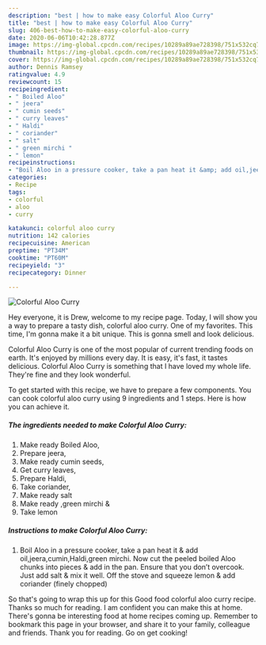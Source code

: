 ```yaml
---
description: "best | how to make easy Colorful Aloo Curry"
title: "best | how to make easy Colorful Aloo Curry"
slug: 406-best-how-to-make-easy-colorful-aloo-curry
date: 2020-06-06T10:42:28.877Z
image: https://img-global.cpcdn.com/recipes/10289a89ae728398/751x532cq70/colorful-aloo-curry-recipe-main-photo.jpg
thumbnail: https://img-global.cpcdn.com/recipes/10289a89ae728398/751x532cq70/colorful-aloo-curry-recipe-main-photo.jpg
cover: https://img-global.cpcdn.com/recipes/10289a89ae728398/751x532cq70/colorful-aloo-curry-recipe-main-photo.jpg
author: Dennis Ramsey
ratingvalue: 4.9
reviewcount: 15
recipeingredient:
- " Boiled Aloo"
- " jeera"
- " cumin seeds"
- " curry leaves"
- " Haldi"
- " coriander"
- " salt"
- " green mirchi "
- " lemon"
recipeinstructions:
- "Boil Aloo in a pressure cooker, take a pan heat it &amp; add oil,jeera,cumin,Haldi,green mirchi. Now cut the peeled boiled Aloo chunks into pieces &amp; add in the pan. Ensure that you don’t overcook. Just add salt &amp; mix it well. Off the stove and squeeze lemon &amp; add coriander (finely chopped)"
categories:
- Recipe
tags:
- colorful
- aloo
- curry

katakunci: colorful aloo curry 
nutrition: 142 calories
recipecuisine: American
preptime: "PT34M"
cooktime: "PT60M"
recipeyield: "3"
recipecategory: Dinner

---
```



![Colorful Aloo Curry](https://img-global.cpcdn.com/recipes/10289a89ae728398/751x532cq70/colorful-aloo-curry-recipe-main-photo.jpg)

Hey everyone, it is Drew, welcome to my recipe page. Today, I will show you a way to prepare a tasty dish, colorful aloo curry. One of my favorites. This time, I'm gonna make it a bit unique. This is gonna smell and look delicious.



Colorful Aloo Curry is one of the most popular of current trending foods on earth. It's enjoyed by millions every day. It is easy, it's fast, it tastes delicious. Colorful Aloo Curry is something that I have loved my whole life. They're fine and they look wonderful.


To get started with this recipe, we have to prepare a few components. You can cook colorful aloo curry using 9 ingredients and 1 steps. Here is how you can achieve it.

<!--inarticleads1-->

##### The ingredients needed to make Colorful Aloo Curry:

1. Make ready  Boiled Aloo,
1. Prepare  jeera,
1. Make ready  cumin seeds,
1. Get  curry leaves,
1. Prepare  Haldi,
1. Take  coriander,
1. Make ready  salt
1. Make ready  ,green mirchi &amp;
1. Take  lemon




<!--inarticleads2-->

##### Instructions to make Colorful Aloo Curry:

1. Boil Aloo in a pressure cooker, take a pan heat it &amp; add oil,jeera,cumin,Haldi,green mirchi. Now cut the peeled boiled Aloo chunks into pieces &amp; add in the pan. Ensure that you don’t overcook. Just add salt &amp; mix it well. Off the stove and squeeze lemon &amp; add coriander (finely chopped)




So that's going to wrap this up for this Good food colorful aloo curry recipe. Thanks so much for reading. I am confident you can make this at home. There's gonna be interesting food at home recipes coming up. Remember to bookmark this page in your browser, and share it to your family, colleague and friends. Thank you for reading. Go on get cooking!
